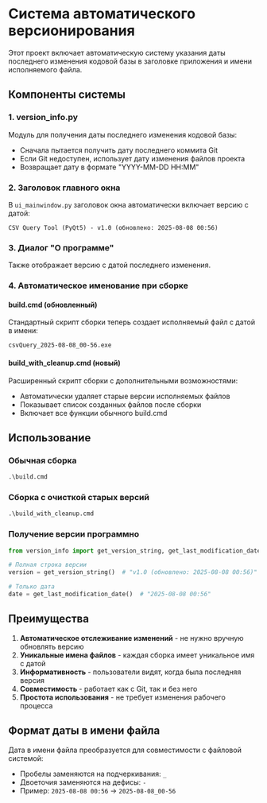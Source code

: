 # Система автоматического версионирования

Этот проект включает автоматическую систему указания даты последнего изменения кодовой базы в заголовке приложения и имени исполняемого файла.

## Компоненты системы

### 1. version_info.py
Модуль для получения даты последнего изменения кодовой базы:
- Сначала пытается получить дату последнего коммита Git
- Если Git недоступен, использует дату изменения файлов проекта
- Возвращает дату в формате "YYYY-MM-DD HH:MM"

### 2. Заголовок главного окна
В `ui_mainwindow.py` заголовок окна автоматически включает версию с датой:
```
CSV Query Tool (PyQt5) - v1.0 (обновлено: 2025-08-08 00:56)
```

### 3. Диалог "О программе"
Также отображает версию с датой последнего изменения.

### 4. Автоматическое именование при сборке

#### build.cmd (обновленный)
Стандартный скрипт сборки теперь создает исполняемый файл с датой в имени:
```
csvQuery_2025-08-08_00-56.exe
```

#### build_with_cleanup.cmd (новый)
Расширенный скрипт сборки с дополнительными возможностями:
- Автоматически удаляет старые версии исполняемых файлов
- Показывает список созданных файлов после сборки
- Включает все функции обычного build.cmd

## Использование

### Обычная сборка
```cmd
.\build.cmd
```

### Сборка с очисткой старых версий
```cmd
.\build_with_cleanup.cmd
```

### Получение версии программно
```python
from version_info import get_version_string, get_last_modification_date

# Полная строка версии
version = get_version_string()  # "v1.0 (обновлено: 2025-08-08 00:56)"

# Только дата
date = get_last_modification_date()  # "2025-08-08 00:56"
```

## Преимущества

1. **Автоматическое отслеживание изменений** - не нужно вручную обновлять версию
2. **Уникальные имена файлов** - каждая сборка имеет уникальное имя с датой
3. **Информативность** - пользователи видят, когда была последняя версия
4. **Совместимость** - работает как с Git, так и без него
5. **Простота использования** - не требует изменения рабочего процесса

## Формат даты в имени файла

Дата в имени файла преобразуется для совместимости с файловой системой:
- Пробелы заменяются на подчеркивания: `_`
- Двоеточия заменяются на дефисы: `-`
- Пример: `2025-08-08 00:56` → `2025-08-08_00-56`
